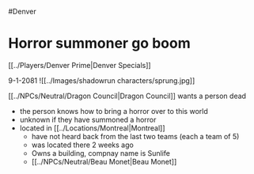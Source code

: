 #Denver
# Horror summoner go boom
[[../Players/Denver Prime|Denver Specials]]
 
9-1-2081
![[../Images/shadowrun characters/sprung.jpg]]

[[../NPCs/Neutral/Dragon Council|Dragon Council]] wants a person dead
- the person knows how to bring a horror over to this world
- unknown if they have summoned a horror
- located in [[../Locations/Montreal|Montreal]]
	- have not heard back from the last two teams (each a team of 5)
	- was located there 2 weeks ago
	- Owns a building, compnay name is Sunlife
	- [[../NPCs/Neutral/Beau Monet|Beau Monet]]
